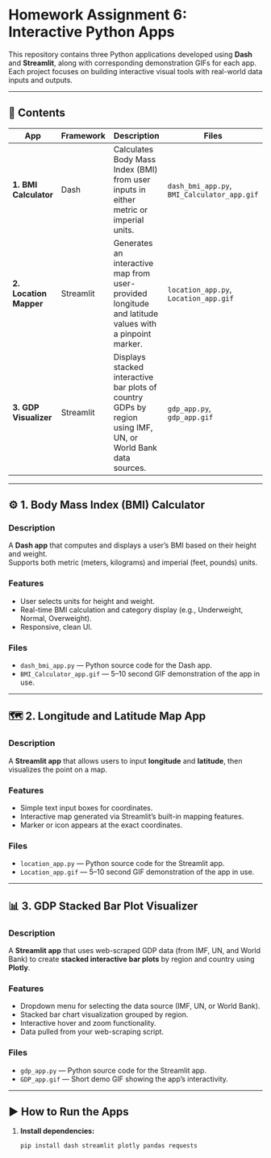 # Homework Assignment 6: Interactive Python Apps

This repository contains three Python applications developed using **Dash** and **Streamlit**, along with corresponding demonstration GIFs for each app.  
Each project focuses on building interactive visual tools with real-world data inputs and outputs.

---

## 📁 Contents

| App | Framework | Description | Files |
|-----|------------|--------------|-------|
| **1. BMI Calculator** | Dash | Calculates Body Mass Index (BMI) from user inputs in either metric or imperial units. | `dash_bmi_app.py`, `BMI_Calculator_app.gif` |
| **2. Location Mapper** | Streamlit | Generates an interactive map from user-provided longitude and latitude values with a pinpoint marker. | `location_app.py`, `Location_app.gif` |
| **3. GDP Visualizer** | Streamlit | Displays stacked interactive bar plots of country GDPs by region using IMF, UN, or World Bank data sources. | `gdp_app.py`, `gdp_app.gif` |

---

## ⚙️ 1. Body Mass Index (BMI) Calculator

### Description
A **Dash app** that computes and displays a user’s BMI based on their height and weight.  
Supports both metric (meters, kilograms) and imperial (feet, pounds) units.

### Features
- User selects units for height and weight.  
- Real-time BMI calculation and category display (e.g., Underweight, Normal, Overweight).  
- Responsive, clean UI.

### Files
- `dash_bmi_app.py` — Python source code for the Dash app.  
- `BMI_Calculator_app.gif` — 5–10 second GIF demonstration of the app in use.

---

## 🗺️ 2. Longitude and Latitude Map App

### Description
A **Streamlit app** that allows users to input **longitude** and **latitude**, then visualizes the point on a map.

### Features
- Simple text input boxes for coordinates.  
- Interactive map generated via Streamlit’s built-in mapping features.  
- Marker or icon appears at the exact coordinates.

### Files
- `location_app.py` — Python source code for the Streamlit app.  
- `Location_app.gif` — 5–10 second GIF demonstration of the app in use.

---

## 📊 3. GDP Stacked Bar Plot Visualizer

### Description
A **Streamlit app** that uses web-scraped GDP data (from IMF, UN, and World Bank) to create **stacked interactive bar plots** by region and country using **Plotly**.

### Features
- Dropdown menu for selecting the data source (IMF, UN, or World Bank).  
- Stacked bar chart visualization grouped by region.  
- Interactive hover and zoom functionality.  
- Data pulled from your web-scraping script.

### Files
- `gdp_app.py` — Python source code for the Streamlit app.  
- `GDP_app.gif` — Short demo GIF showing the app’s interactivity.

---

## ▶️ How to Run the Apps

1. **Install dependencies:**
   ```bash
   pip install dash streamlit plotly pandas requests
